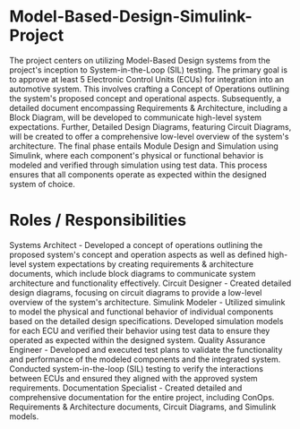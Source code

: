 # Model-Based-Design-Simulink-Project
The project centers on utilizing Model-Based Design systems from the project's inception to System-in-the-Loop (SIL) testing. The primary goal is to approve at least 5 Electronic Control Units (ECUs) for integration into an automotive system. This involves crafting a Concept of Operations outlining the system's proposed concept and operational aspects. Subsequently, a detailed document encompassing Requirements & Architecture, including a Block Diagram, will be developed to communicate high-level system expectations. Further, Detailed Design Diagrams, featuring Circuit Diagrams, will be created to offer a comprehensive low-level overview of the system's architecture. The final phase entails Module Design and Simulation using Simulink, where each component's physical or functional behavior is modeled and verified through simulation using test data. This process ensures that all components operate as expected within the designed system of choice.

# Roles / Responsibilities 
Systems Architect - Developed a concept of operations outlining the proposed system's concept and operation aspects as well as defined high-level system expectations by creating requirements & architecture documents, which include block diagrams to communicate system architecture and functionality effectively.
Circuit Designer - Created detailed design diagrams, focusing on circuit diagrams to provide a low-level overview of the system's architecture.
Simulink Modeler - Utilized simulink to model the physical and functional behavior of individual components based on the detailed design specifications. Developed simulation models for each ECU and verified their behavior using test data to ensure they operated as expected within the designed system.
Quality Assurance Engineer - Developed and executed test plans to validate the functionality and performance of the modeled components and the integrated system. Conducted system-in-the-loop (SIL) testing to verify the interactions between ECUs and ensured they aligned with the approved system requirements.
Documentation Specialist - Created detailed and comprehensive documentation for the entire project, including ConOps. Requirements & Architecture documents, Circuit Diagrams, and Simulink models.
